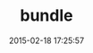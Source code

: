 ---
layout: post
title:  "bundle"
repo:   "will/bundle"
date:   2015-02-18 17:25:57
gemurl: http://gembundler.com
---